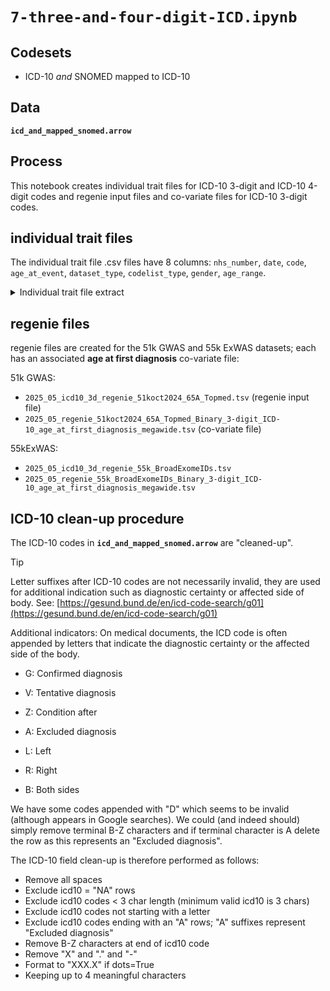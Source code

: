# `7-three-and-four-digit-ICD.ipynb`

## Codesets

* ICD-10 *and* SNOMED mapped to ICD-10

## Data

**`icd_and_mapped_snomed.arrow`**

## Process

This notebook creates individual trait files for ICD-10 3-digit and ICD-10 4-digit codes and regenie input files and co-variate files for ICD-10 3-digit codes.

## individual trait files

The individual trait file .csv files have 8 columns: `nhs_number`, `date`, `code`, `age_at_event`, `dataset_type`, `codelist_type`, `gender`, `age_range`.

<details>
   
<summary>Individual trait file extract</summary>

```
nhs_number,date,code,age_at_event,dataset_type,codelist_type,gender,age_range
00...................................................18,20XX-XX-XX,E66,#.#,merged,ICD10,M,55-64
44...................................................20,20XX-XX-XX,E66,#.#,merged,ICD10,F,16-24
BC...................................................33,20XX-XX-XX,E66,#.#,merged,ICD10,F,45-54
9B...................................................86,20XX-XX-XX,E66,#.#,merged,ICD10,F,25-34
FD...................................................28,20XX-XX-XX,E66,#.#,merged,ICD10,M,65-74
94...................................................34,20XX-XX-XX,E66,#.#,merged,ICD10,F,35-44
6E...................................................03,20XX-XX-XX,E66,#.#,merged,ICD10,M,45-54
A1...................................................32,20XX-XX-XX,E66,#.#,merged,ICD10,F,25-34
```
</details>

## regenie files
regenie files are created for the 51k GWAS and 55k ExWAS datasets; each has an associated **age at first diagnosis** co-variate file:

51k GWAS:
* `2025_05_icd10_3d_regenie_51koct2024_65A_Topmed.tsv` (regenie input file)
* `2025_05_regenie_51koct2024_65A_Topmed_Binary_3-digit_ICD-10_age_at_first_diagnosis_megawide.tsv` (co-variate file)

55kExWAS:
* `2025_05_icd10_3d_regenie_55k_BroadExomeIDs.tsv`
* `2025_05_regenie_55k_BroadExomeIDs_Binary_3-digit_ICD-10_age_at_first_diagnosis_megawide.tsv`

## ICD-10 clean-up procedure

The ICD-10 codes in **`icd_and_mapped_snomed.arrow`** are "cleaned-up".  

> [!TIP]
> Letter suffixes after ICD-10 codes are not necessarily invalid, they are used for additional indication such as diagnostic certainty or affected side of body.
> See: [https://gesund.bund.de/en/icd-code-search/g01](https://gesund.bund.de/en/icd-code-search/g01)
> 
> Additional indicators:
> On medical documents, the ICD code is often appended by letters that indicate the diagnostic certainty or the affected side of the body.
> * G: Confirmed diagnosis
> * V: Tentative diagnosis
> * Z: Condition after
> * A: Excluded diagnosis
> 
> * L: Left
> * R: Right
> * B: Both sides

We have some codes appended with "D" which seems to be invalid (although appears in Google searches). We could (and indeed should) simply remove terminal B-Z characters and if terminal character is A delete the row as this represents an "Excluded diagnosis".

The ICD-10 field clean-up is therefore performed as follows:
* Remove all spaces
* Exclude icd10 = "NA" rows
* Exclude icd10 codes < 3 char length (minimum valid icd10 is 3 chars)
* Exclude icd10 codes not starting with a letter
* Exclude icd10 codes ending with an "A" rows; "A" suffixes represent "Excluded diagnosis"
* Remove B-Z characters at end of icd10 code
* Remove "X" and "." and "-"
* Format to "XXX.X" if dots=True
* Keeping up to 4 meaningful characters
